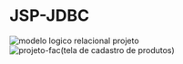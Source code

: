 # JSP-JDBC

![modelo logico relacional projeto](https://github.com/Felipeefbm/JSP-JDBC/assets/91578332/49557b34-d2a6-48d3-ac05-2b9008471904)
![projeto-fac(tela de cadastro de produtos)](https://github.com/Felipeefbm/JSP-JDBC/assets/91578332/628a17fc-c197-48e0-9224-aa0f127f7964)
